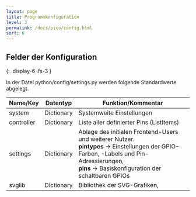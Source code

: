 ```yaml
---
layout: page
title: Programmkonfiguration
level: 3
permalink: /docs/pico/config.html
sort: 6
---
```



## Felder der Konfiguration
{: .display-6 .fs-3 }

In der Datei python/config/settings.py werden folgende Standardwerte abgelegt.

| Name/Key | Datentyp | Funktion/Kommentar |
| ---------|----------|--------------------|
| system | Dictionary | Systemweite Einstellungen |
| controller | Dictionary | Liste aller definierter Pins (ListItems) |
| settings | Dictionary | Ablage des initialen Frontend-Users und weiterer Nutzer. <br/>**pintypes** → Einstellungen der GPIO-Farben, -Labels und Pin-Adressierungen, <br/>**pins** → Basiskonfiguration der schaltbaren GPIOs|
| svglib | Dictionary | Bibliothek der SVG-Grafiken, |
